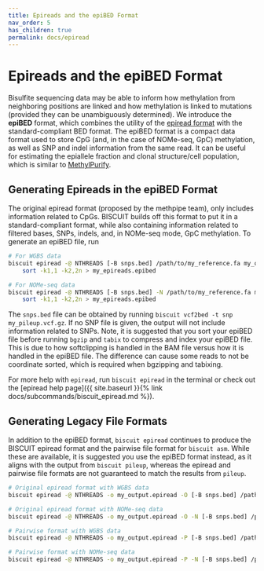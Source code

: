 ```yaml
---
title: Epireads and the epiBED Format
nav_order: 5
has_children: true
permalink: docs/epiread
---
```


# Epireads and the epiBED Format

Bisulfite sequencing data may be able to inform how methylation from neighboring positions are linked and how
methylation is linked to mutations (provided they can be unambiguously determined). We introduce the **epiBED** format,
which combines the utility of the [epiread format](http://smithlabresearch.org/downloads/methpipe-manual.pdf) with the
standard-compliant BED format. The epiBED format is a compact data format used to store CpG (and, in the case of
NOMe-seq, GpC) methylation, as well as SNP and indel information from the same read. It can be useful for estimating the
epiallele fraction and clonal structure/cell population, which is similar to
[MethylPurify](https://genomebiology.biomedcentral.com/articles/10.1186/s13059-014-0419-x).

## Generating Epireads in the epiBED Format

The original epiread format (proposed by the methpipe team), only includes information related to CpGs. BISCUIT builds
off this format to put it in a standard-compliant format, while also containing information related to filtered bases,
SNPs, indels, and, in NOMe-seq mode, GpC methylation. To generate an epiBED file, run
```bash
# For WGBS data
biscuit epiread -@ NTHREADS [-B snps.bed] /path/to/my_reference.fa my_output.bam | \
    sort -k1,1 -k2,2n > my_epireads.epibed

# For NOMe-seq data
biscuit epiread -@ NTHREADS [-B snps.bed] -N /path/to/my_reference.fa my_output.bam | \
    sort -k1,1 -k2,2n > my_epireads.epibed
```
The `snps.bed` file can be obtained by running `biscuit vcf2bed -t snp my_pileup.vcf.gz`. If no SNP file is given, the
output will not include information related to SNPs. Note, it is suggested that you sort your epiBED file before
running `bgzip` and `tabix` to compress and index your epiBED file. This is due to how softclipping is handled in the
BAM file versus how it is handled in the epiBED file. The difference can cause some reads to not be coordinate sorted,
which is required when bgzipping and tabixing.

For more help with `epiread`, run `biscuit epiread` in the terminal or check out the
[epiread help page]({{ site.baseurl }}{% link docs/subcommands/biscuit_epiread.md %}).

## Generating Legacy File Formats

In addition to the epiBED format, `biscuit epiread` continues to produce the BISCUIT epiread format and the pairwise
file format for `biscuit asm`. While these are available, it is suggested you use the epiBED format instead, as it
aligns with the output from `biscuit pileup`, whereas the epiread and pairwise file formats are not guaranteed to match
the results from `pileup`.
```bash
# Original epiread format with WGBS data
biscuit epiread -@ NTHREADS -o my_output.epiread -O [-B snps.bed] /path/to/my_reference.fa my_output.bam

# Original epiread format with NOMe-seq data
biscuit epiread -@ NTHREADS -o my_output.epiread -O -N [-B snps.bed] /path/to/my_reference.fa my_output.bam

# Pairwise format with WGBS data
biscuit epiread -@ NTHREADS -o my_output.epiread -P [-B snps.bed] /path/to/my_reference.fa my_output.bam

# Pairwise format with NOMe-seq data
biscuit epiread -@ NTHREADS -o my_output.epiread -P -N [-B snps.bed] /path/to/my_reference.fa my_output.bam
```
